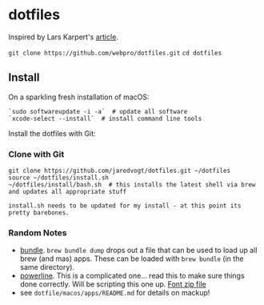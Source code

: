 # dotfiles

Inspired by Lars Karpert's [article](https://medium.com/@webprolific/getting-started-with-dotfiles-43c3602fd789#.i2u62yg9w).

`git clone https://github.com/webpro/dotfiles.git`
`cd dotfiles`

## Install

On a sparkling fresh installation of macOS:

    `sudo softwareupdate -i -a`  # update all software
    `xcode-select --install`  # install command line tools

Install the dotfiles with Git:

### Clone with Git

    git clone https://github.com/jaredvogt/dotfiles.git ~/dotfiles
    source ~/dotfiles/install.sh
    ~/dotfiles/install/bash.sh  # this installs the latest shell via brew and updates all appropriate stuff

    install.sh needs to be updated for my install - at this point its pretty barebones.







### Random Notes

* [bundle](https://github.com/Homebrew/homebrew-bundle). `brew bundle dump` drops out a file that can be used to load up all brew (and mas) apps. These can be loaded with `brew bundle` (in the same directory). 
* [powerline](https://powerline.readthedocs.io/en/latest/installation/osx.html). This is a complicated one... read this to make sure things done correctly. Will be scripting this one up. [Font zip file](https://github.com/powerline/fonts/archive/master.zip)
* see `dotfile/macos/apps/README.md` for details on mackup!
